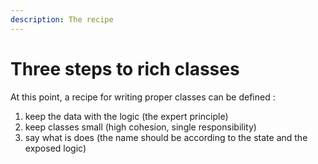```yaml
---
description: The recipe
---
```


# Three steps to rich classes

At this point, a recipe for writing proper classes can be defined :

1. keep the data with the logic \(the expert principle\)
2. keep classes small \(high cohesion, single responsibility\)
3. say what is does \(the name should be according to the state and the exposed logic\)



